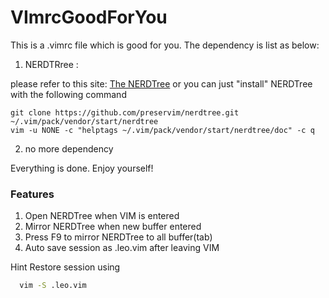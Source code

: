 # VImrcGoodForYou

This is a .vimrc file which is good for you.
The dependency is list as below:

1. NERDTRree :

please refer to this site: [The NERDTree](https://github.com/preservim/nerdtree)
or you can just "install" NERDTree with the following command
```bash=1
git clone https://github.com/preservim/nerdtree.git ~/.vim/pack/vendor/start/nerdtree
vim -u NONE -c "helptags ~/.vim/pack/vendor/start/nerdtree/doc" -c q
```
2. no more dependency

Everything is done. Enjoy yourself!

### Features
1. Open NERDTree when VIM is entered
2. Mirror NERDTree when new buffer entered
3. Press F9 to mirror NERDTree to all buffer(tab)
4. Auto save session as .leo.vim after leaving VIM

Hint
  Restore session using 
```bash
  vim -S .leo.vim
```
  
